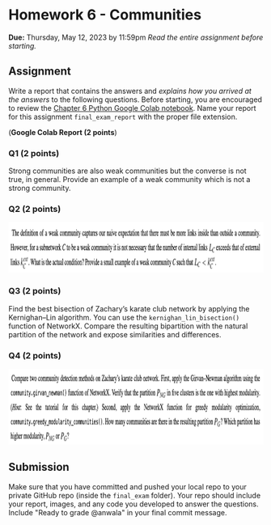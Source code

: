 # Homework 6 - Communities
**Due:** Thursday, May 12, 2023 by 11:59pm
 *Read the entire assignment before starting.*

## Assignment

Write a report that contains the answers and *explains how you arrived at the answers* to the following questions. Before starting, you are encouraged to review the [Chapter 6 Python Google Colab notebook](https://github.com/anwala/teaching-network-science/blob/main/spring-2023/week-12/data_340_02_s23_chp_06_network_models.ipynb). Name your report for this assignment `final_exam_report` with the proper file extension.

(**Google Colab Report (2 points**)

### Q1 (2 points)

Strong communities are also weak communities but the converse is not true, in general. Provide an example of a weak community which is not a strong community.

### Q2 (2 points)

<img src="hw6_q2.png" alt="homework 6, question 2" height="100"><br/>

### Q3 (2 points)

Find the best bisection of Zachary’s karate club network by applying the Kernighan–Lin algorithm. You can use the `kernighan_lin_bisection()` function of NetworkX. Compare the resulting bipartition with the natural partition of the network and expose similarities and differences.

### Q4 (2 points)

<img src="hw6_q3.png" alt="homework 6, question 3" height="150"><br/>

## Submission

Make sure that you have committed and pushed your local repo to your private GitHub repo (inside the `final_exam` folder).  Your repo should include your report, images, and any code you developed to answer the questions.  Include "Ready to grade @anwala" in your final commit message. 
